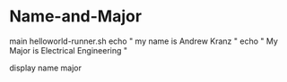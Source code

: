 # Name-and-Major
main <echo>
helloworld-runner.sh
echo " my name is Andrew Kranz "
echo " My Major is Electrical Engineering "

display
  name major
  
